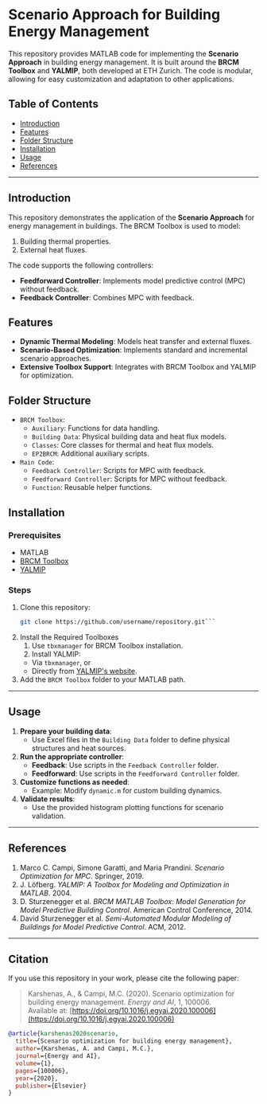# Scenario Approach for Building Energy Management

This repository provides MATLAB code for implementing the **Scenario Approach** in building energy management. It is built around the **BRCM Toolbox** and **YALMIP**, both developed at ETH Zurich. The code is modular, allowing for easy customization and adaptation to other applications.

## Table of Contents
- [Introduction](#introduction)
- [Features](#features)
- [Folder Structure](#folder-structure)
- [Installation](#installation)
- [Usage](#usage)
- [References](#references)

---

## Introduction

This repository demonstrates the application of the **Scenario Approach** for energy management in buildings. The BRCM Toolbox is used to model:
1. Building thermal properties.
2. External heat fluxes.

The code supports the following controllers:
- **Feedforward Controller**: Implements model predictive control (MPC) without feedback.
- **Feedback Controller**: Combines MPC with feedback.

## Features
- **Dynamic Thermal Modeling**: Models heat transfer and external fluxes.
- **Scenario-Based Optimization**: Implements standard and incremental scenario approaches.
- **Extensive Toolbox Support**: Integrates with BRCM Toolbox and YALMIP for optimization.

## Folder Structure

- `BRCM Toolbox`:
  - `Auxiliary`: Functions for data handling.
  - `Building Data`: Physical building data and heat flux models.
  - `Classes`: Core classes for thermal and heat flux models.
  - `EP2BRCM`: Additional auxiliary scripts.
- `Main Code`:
  - `Feedback Controller`: Scripts for MPC with feedback.
  - `Feedforward Controller`: Scripts for MPC without feedback.
  - `Function`: Reusable helper functions.

## Installation

### Prerequisites
- MATLAB
- [BRCM Toolbox](https://github.com/ETH/BRCM-Toolbox)
- [YALMIP](https://yalmip.github.io/)

### Steps
1. Clone this repository:
   ```bash
   git clone https://github.com/username/repository.git```

2. Install the Required Toolboxes
     1. Use `tbxmanager` for BRCM Toolbox installation.
     2. Install YALMIP:
   - Via `tbxmanager`, or
   - Directly from [YALMIP's website](https://yalmip.github.io/).
3. Add the `BRCM Toolbox` folder to your MATLAB path.

---

## Usage

1. **Prepare your building data**:
   - Use Excel files in the `Building Data` folder to define physical structures and heat sources.
2. **Run the appropriate controller**:
   - **Feedback**: Use scripts in the `Feedback Controller` folder.
   - **Feedforward**: Use scripts in the `Feedforward Controller` folder.
3. **Customize functions as needed**:
   - Example: Modify `dynamic.m` for custom building dynamics.
4. **Validate results**:
   - Use the provided histogram plotting functions for scenario validation.

---

## References

1. Marco C. Campi, Simone Garatti, and Maria Prandini. *Scenario Optimization for MPC*. Springer, 2019.
2. J. Löfberg. *YALMIP: A Toolbox for Modeling and Optimization in MATLAB*. 2004.
3. D. Sturzenegger et al. *BRCM MATLAB Toolbox: Model Generation for Model Predictive Building Control*. American Control Conference, 2014.
4. David Sturzenegger et al. *Semi-Automated Modular Modeling of Buildings for Model Predictive Control*. ACM, 2012.

---

## Citation

If you use this repository in your work, please cite the following paper:

> Karshenas, A., & Campi, M.C. (2020). Scenario optimization for building energy management. *Energy and AI*, 1, 100006.  
> Available at: [https://doi.org/10.1016/j.egyai.2020.100006](https://doi.org/10.1016/j.egyai.2020.100006)

```bibtex
@article{karshenas2020scenario,
  title={Scenario optimization for building energy management},
  author={Karshenas, A. and Campi, M.C.},
  journal={Energy and AI},
  volume={1},
  pages={100006},
  year={2020},
  publisher={Elsevier}
}
